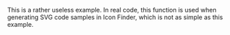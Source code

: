 This is a rather useless example. In real code, this function is used when generating SVG code samples in Icon Finder, which is not as simple as this example.
